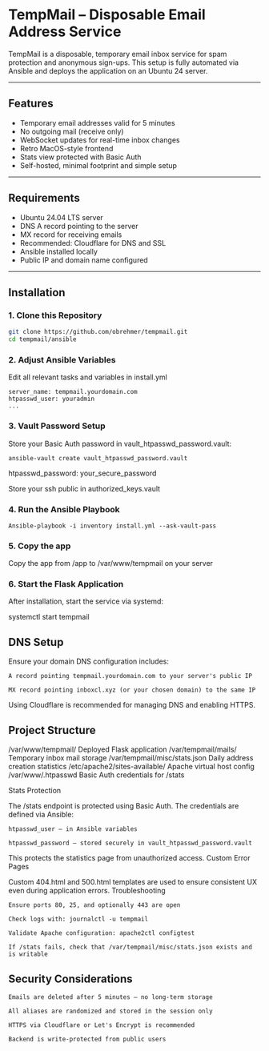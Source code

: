 # TempMail – Disposable Email Address Service

TempMail is a disposable, temporary email inbox service for spam protection and anonymous sign-ups. This setup is fully automated via Ansible and deploys the application on an Ubuntu 24 server.

---

## Features

- Temporary email addresses valid for 5 minutes
- No outgoing mail (receive only)
- WebSocket updates for real-time inbox changes
- Retro MacOS-style frontend
- Stats view protected with Basic Auth
- Self-hosted, minimal footprint and simple setup

---

## Requirements

- Ubuntu 24.04 LTS server
- DNS A record pointing to the server
- MX record for receiving emails
- Recommended: Cloudflare for DNS and SSL
- Ansible installed locally
- Public IP and domain name configured

---

## Installation

### 1. Clone this Repository

```bash
git clone https://github.com/obrehmer/tempmail.git
cd tempmail/ansible
```

### 2. Adjust Ansible Variables

Edit all relevant tasks and variables in  install.yml 

```
server_name: tempmail.yourdomain.com
htpasswd_user: youradmin
...

```



### 3. Vault Password Setup

Store your Basic Auth password in vault_htpasswd_password.vault:

```
ansible-vault create vault_htpasswd_password.vault
```

htpasswd_password: your_secure_password

Store your ssh public in authorized_keys.vault



### 4. Run the Ansible Playbook

```
Ansible-playbook -i inventory install.yml --ask-vault-pass
```

### 5. Copy the app

Copy the app from /app to /var/www/tempmail on your server

### 6. Start the Flask Application

After installation, start the service via systemd:

systemctl start tempmail


## DNS Setup

Ensure your domain DNS configuration includes:

    A record pointing tempmail.yourdomain.com to your server's public IP

    MX record pointing inboxcl.xyz (or your chosen domain) to the same IP

Using Cloudflare is recommended for managing DNS and enabling HTTPS.

## Project Structure

/var/www/tempmail/	Deployed Flask application
/var/tempmail/mails/	Temporary inbox mail storage
/var/tempmail/misc/stats.json	Daily address creation statistics
/etc/apache2/sites-available/	Apache virtual host config
/var/www/.htpasswd	Basic Auth credentials for /stats

Stats Protection

The /stats endpoint is protected using Basic Auth. The credentials are defined via Ansible:

    htpasswd_user – in Ansible variables

    htpasswd_password – stored securely in vault_htpasswd_password.vault

This protects the statistics page from unauthorized access.
Custom Error Pages

Custom 404.html and 500.html templates are used to ensure consistent UX even during application errors.
Troubleshooting

    Ensure ports 80, 25, and optionally 443 are open

    Check logs with: journalctl -u tempmail

    Validate Apache configuration: apache2ctl configtest

    If /stats fails, check that /var/tempmail/misc/stats.json exists and is writable

## Security Considerations

    Emails are deleted after 5 minutes — no long-term storage

    All aliases are randomized and stored in the session only

    HTTPS via Cloudflare or Let's Encrypt is recommended

    Backend is write-protected from public users
